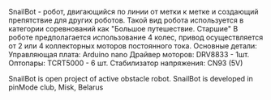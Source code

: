 SnailBot - робот, двигающийся по линии от метки к метке и создающий препятствие для других роботов.
Такой вид робота используется в категории соревнований как "Большое путешествие. Старшие"
В роботе предполагается использование 4 колес, привод осуществляется от 2 или 4 коллекторных моторов постоянного тока.
Основные детали:
Управляющая плата: Arduino nano
Драйвер моторов: DRV8833 - 1шт.
Оптопары: TCRT5000 - 6 шт.
Стабилизатор напряжения: CN93 (5V)

SnailBot is open project of active obstacle robot.
SnailBot is developed in pinMode club, Misk, Belarus
